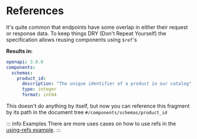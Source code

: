 # References

It's quite common that endpoints have some overlap in either their request or response data.
To keep things DRY (Don't Repeat Yourself) the specification allows reusing components using `$ref`'s

<codeblock id="using-references">
  <template v-slot:at>

```php
#[OA\Schema(
  schema: 'product_id',
  type: 'integer',
  format: 'int64',
  description: 'The unique identifier of a product in our catalog',
)]
```

  </template>
  <template v-slot:an>

```php
/**
 * @OA\Schema(
 *   schema="product_id",
 *   type="integer",
 *   format="int64",
 *   description="The unique identifier of a product in our catalog"
 * )
 */
```

  </template>
</codeblock>

**Results in:**

```yaml
openapi: 3.0.0
components:
  schemas:
    product_id:
      description: "The unique identifier of a product in our catalog"
      type: integer
      format: int64
```

This doesn't do anything by itself, but now you can reference this fragment by its path in the document tree `#/components/schemas/product_id`

<codeblock id="refer-to-$ref">
  <template v-slot:at>

```php
    #[OA\Property(ref: "#/components/schemas/product_id")]
    public $id;
```

  </template>
  <template v-slot:an>

```php
    /**
     * @OA\Property(ref="#/components/schemas/product_id")
     */
    public $id;
```

  </template>
</codeblock>

::: info Examples
There are more uses cases on how to use refs in the [using-refs example](https://github.com/zircote/swagger-php/tree/master/examples/specs/using-refs).
:::
